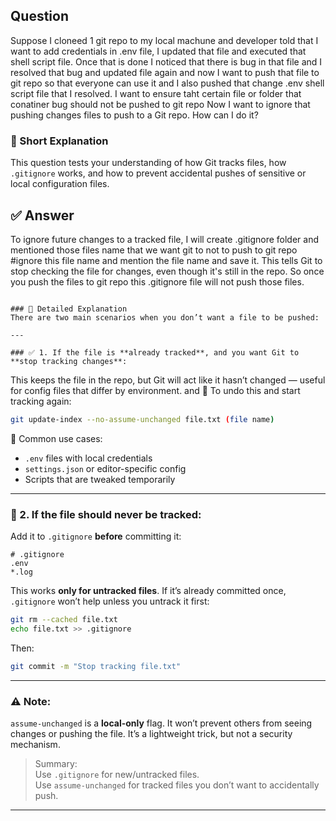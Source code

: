 ## Question  
Suppose I cloneed 1 git repo to my local machune and developer told that I want to add credentials in .env file, I updated that file and executed that shell script file. Once that is done I noticed that there is bug in that file and I resolved that bug and updated file again and now I want to push that file to git repo so that everyone can use it and I also pushed that change .env shell script file that I resolved. I want to ensure taht certain file or folder that conatiner bug should not be pushed to git repo
Now I want to ignore that pushing changes files to push to a Git repo. How can I do it?

### 📝 Short Explanation  
This question tests your understanding of how Git tracks files, how `.gitignore` works, and how to prevent accidental pushes of sensitive or local configuration files.

## ✅ Answer  
To ignore future changes to a tracked file, I will create .gitignore folder and mentioned those files name that we want git to not to push to git repo
#ignore this file name and mention the file name and save it. 
This tells Git to stop checking the file for changes, even though it's still in the repo.
So once you push the files to git repo this .gitignore file will not push those files.
```

### 📘 Detailed Explanation  
There are two main scenarios when you don’t want a file to be pushed:

---

### ✅ 1. If the file is **already tracked**, and you want Git to **stop tracking changes**:

```

This keeps the file in the repo, but Git will act like it hasn’t changed — useful for config files that differ by environment.
and 
🔁 To undo this and start tracking again:
```bash
git update-index --no-assume-unchanged file.txt (file name)
```

📌 Common use cases:
- `.env` files with local credentials
- `settings.json` or editor-specific config
- Scripts that are tweaked temporarily

---

### 🚫 2. If the file should never be tracked:

Add it to `.gitignore` **before** committing it:
```
# .gitignore
.env
*.log
```

This works **only for untracked files**. If it’s already committed once, `.gitignore` won’t help unless you untrack it first:

```bash
git rm --cached file.txt
echo file.txt >> .gitignore
```

Then:
```bash
git commit -m "Stop tracking file.txt"
```

---

### ⚠️ Note:
`assume-unchanged` is a **local-only** flag. It won’t prevent others from seeing changes or pushing the file. It’s a lightweight trick, but not a security mechanism.

> Summary:  
> Use `.gitignore` for new/untracked files.  
> Use `assume-unchanged` for tracked files you don’t want to accidentally push.

---
